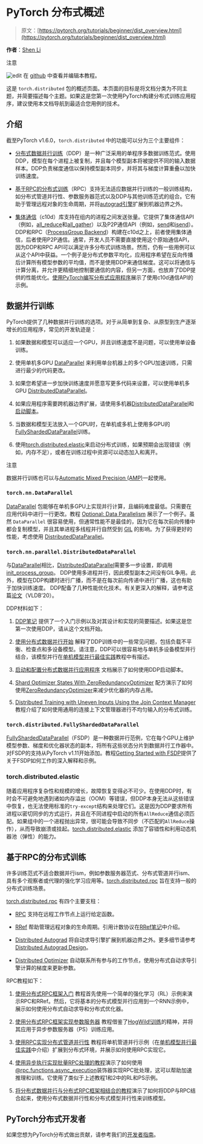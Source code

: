 # PyTorch 分布式概述

> 原文：[https://pytorch.org/tutorials/beginner/dist_overview.html](https://pytorch.org/tutorials/beginner/dist_overview.html)

**作者**：[Shen Li](https://mrshenli.github.io/)

注意

![edit](../Images/a8aa37bcc5edbf2ba5fcf18dba1e55f9.png) 在 [github](https://github.com/pytorch/tutorials/blob/main/beginner_source/dist_overview.rst) 中查看并编辑本教程。

这是 `torch.distributed` 包的概述页面。本页面的目标是将文档分类为不同主题，并简要描述每个主题。如果这是您第一次使用PyTorch构建分布式训练应用程序，建议使用本文档导航到最适合您用例的技术。

## 介绍

截至PyTorch v1.6.0，`torch.distributed` 中的功能可以分为三个主要组件：

+   [分布式数据并行训练](https://pytorch.org/docs/stable/generated/torch.nn.parallel.DistributedDataParallel.html)（DDP）是一种广泛采用的单程序多数据训练范式。使用DDP，模型在每个进程上被复制，并且每个模型副本将被提供不同的输入数据样本。DDP负责梯度通信以保持模型副本同步，并将其与梯度计算重叠以加快训练速度。

+   [基于RPC的分布式训练](https://pytorch.org/docs/stable/rpc.html)（RPC）支持无法适应数据并行训练的一般训练结构，如分布式管道并行性、参数服务器范式以及DDP与其他训练范式的组合。它有助于管理远程对象的生命周期，并将[autograd引擎](https://pytorch.org/docs/stable/autograd.html)扩展到机器边界之外。

+   [集体通信](https://pytorch.org/docs/stable/distributed.html)（c10d）库支持在组内的进程之间发送张量。它提供了集体通信API（例如，[all_reduce](https://pytorch.org/docs/stable/distributed.html#torch.distributed.all_reduce)和[all_gather](https://pytorch.org/docs/stable/distributed.html#torch.distributed.all_gather)）以及P2P通信API（例如，[send](https://pytorch.org/docs/stable/distributed.html#torch.distributed.send)和[isend](https://pytorch.org/docs/stable/distributed.html#torch.distributed.isend)）。DDP和RPC（[ProcessGroup Backend](https://pytorch.org/docs/stable/rpc.html#process-group-backend)）构建在c10d之上，前者使用集体通信，后者使用P2P通信。通常，开发人员不需要直接使用这个原始通信API，因为DDP和RPC API可以满足许多分布式训练场景。然而，仍有一些用例可以从这个API中获益。一个例子是分布式参数平均化，应用程序希望在反向传播后计算所有模型参数的平均值，而不是使用DDP来通信梯度。这可以将通信与计算分离，并允许更精细地控制要通信的内容，但另一方面，也放弃了DDP提供的性能优化。[使用PyTorch编写分布式应用程序](../intermediate/dist_tuto.html)展示了使用c10d通信API的示例。

## 数据并行训练

PyTorch提供了几种数据并行训练的选项。对于从简单到复杂、从原型到生产逐渐增长的应用程序，常见的开发轨迹是：

1.  如果数据和模型可以适应一个GPU，并且训练速度不是问题，可以使用单设备训练。

1.  使用单机多GPU [DataParallel](https://pytorch.org/docs/stable/generated/torch.nn.DataParallel.html) 来利用单台机器上的多个GPU加速训练，只需进行最少的代码更改。

1.  如果您希望进一步加快训练速度并愿意写更多代码来设置，可以使用单机多GPU [DistributedDataParallel](https://pytorch.org/docs/stable/generated/torch.nn.parallel.DistributedDataParallel.html)。

1.  如果应用程序需要跨机器边界扩展，请使用多机器[DistributedDataParallel](https://pytorch.org/docs/stable/generated/torch.nn.parallel.DistributedDataParallel.html)和[启动脚本](https://github.com/pytorch/examples/blob/master/distributed/ddp/README.md)。

1.  当数据和模型无法放入一个GPU时，在单机或多机上使用多GPU的[FullyShardedDataParallel](https://pytorch.org/docs/stable/fsdp.html)训练。

1.  使用[torch.distributed.elastic](https://pytorch.org/docs/stable/distributed.elastic.html)来启动分布式训练，如果预期会出现错误（例如，内存不足），或者在训练过程中资源可以动态加入和离开。

注意

数据并行训练也可以与[Automatic Mixed Precision (AMP)](https://pytorch.org/docs/stable/notes/amp_examples.html#working-with-multiple-gpus)一起使用。

### `torch.nn.DataParallel`

[DataParallel](https://pytorch.org/docs/stable/generated/torch.nn.DataParallel.html) 包能够在单机多GPU上实现并行计算，且编码难度最低。只需要在应用代码中进行一行更改。教程 [Optional: Data Parallelism](../beginner/blitz/data_parallel_tutorial.html) 展示了一个例子。虽然 `DataParallel` 很容易使用，但通常性能不是最佳的，因为它在每次前向传播中都会复制模型，并且其单进程多线程并行自然受到 [GIL](https://wiki.python.org/moin/GlobalInterpreterLock) 的影响。为了获得更好的性能，考虑使用 [DistributedDataParallel](https://pytorch.org/docs/stable/generated/torch.nn.parallel.DistributedDataParallel.html)。

### `torch.nn.parallel.DistributedDataParallel`

与[DataParallel](https://pytorch.org/docs/stable/generated/torch.nn.DataParallel.html)相比，[DistributedDataParallel](https://pytorch.org/docs/stable/generated/torch.nn.parallel.DistributedDataParallel.html)需要多一步设置，即调用[init_process_group](https://pytorch.org/docs/stable/distributed.html#torch.distributed.init_process_group)。 DDP使用多进程并行，因此模型副本之间没有GIL争用。此外，模型在DDP构建时进行广播，而不是在每次前向传递中进行广播，这也有助于加快训练速度。 DDP配备了几种性能优化技术。有关更深入的解释，请参考这篇[论文](http://www.vldb.org/pvldb/vol13/p3005-li.pdf)（VLDB’20）。

DDP材料如下：

1.  [DDP笔记](https://pytorch.org/docs/stable/notes/ddp.html) 提供了一个入门示例以及对其设计和实现的简要描述。如果这是您第一次使用DDP，请从这个文档开始。

1.  [使用分布式数据并行开始](../intermediate/ddp_tutorial.html) 解释了DDP训练中的一些常见问题，包括负载不平衡、检查点和多设备模型。请注意，DDP可以很容易地与单机多设备模型并行结合，该模型并行在[单机模型并行最佳实践](../intermediate/model_parallel_tutorial.html)教程中有描述。

1.  [启动和配置分布式数据并行应用程序](https://github.com/pytorch/examples/blob/main/distributed/ddp/README.md) 文档展示了如何使用DDP启动脚本。

1.  [Shard Optimizer States With ZeroRedundancyOptimizer](../recipes/zero_redundancy_optimizer.html) 配方演示了如何使用[ZeroRedundancyOptimizer](https://pytorch.org/docs/stable/distributed.optim.html)来减少优化器的内存占用。

1.  [Distributed Training with Uneven Inputs Using the Join Context Manager](../advanced/generic_join.html) 教程介绍了如何使用通用的连接上下文管理器进行不均匀输入的分布式训练。

### `torch.distributed.FullyShardedDataParallel`

[FullyShardedDataParallel](https://pytorch.org/docs/stable/fsdp.html)（FSDP）是一种数据并行范例，它在每个GPU上维护模型参数、梯度和优化器状态的副本，将所有这些状态分片到数据并行工作器中。对FSDP的支持从PyTorch v1.11开始添加。教程[Getting Started with FSDP](https://pytorch.org/tutorials/intermediate/FSDP_tutorial.html)提供了关于FSDP如何工作的深入解释和示例。

### torch.distributed.elastic

随着应用程序复杂性和规模的增长，故障恢复变得必不可少。在使用DDP时，有时会不可避免地遇到诸如内存溢出（OOM）等错误，但DDP本身无法从这些错误中恢复，也无法使用标准的`try-except`结构来处理它们。这是因为DDP要求所有进程以密切同步的方式运行，并且在不同进程中启动的所有`AllReduce`通信必须匹配。如果组中的一个进程抛出异常，很可能会导致不同步（不匹配的`AllReduce`操作），从而导致崩溃或挂起。[torch.distributed.elastic](https://pytorch.org/docs/stable/distributed.elastic.html) 添加了容错性和利用动态机器池（弹性）的能力。

## 基于RPC的分布式训练

许多训练范式不适合数据并行ism，例如参数服务器范式、分布式管道并行ism、具有多个观察者或代理的强化学习应用等。[torch.distributed.rpc](https://pytorch.org/docs/stable/rpc.html) 旨在支持一般的分布式训练场景。

[torch.distributed.rpc](https://pytorch.org/docs/stable/rpc.html) 有四个主要支柱：

+   [RPC](https://pytorch.org/docs/stable/rpc.html#rpc) 支持在远程工作节点上运行给定函数。

+   [RRef](https://pytorch.org/docs/stable/rpc.html#rref) 帮助管理远程对象的生命周期。引用计数协议在[RRef笔记](https://pytorch.org/docs/stable/rpc/rref.html#remote-reference-protocol)中介绍。

+   [Distributed Autograd](https://pytorch.org/docs/stable/rpc.html#distributed-autograd-framework) 将自动求导引擎扩展到机器边界之外。更多细节请参考[Distributed Autograd Design](https://pytorch.org/docs/stable/rpc/distributed_autograd.html#distributed-autograd-design)。

+   [Distributed Optimizer](https://pytorch.org/docs/stable/rpc.html#module-torch.distributed.optim) 自动联系所有参与的工作节点，使用分布式自动求导引擎计算的梯度来更新参数。

RPC教程如下：

1.  [使用分布式RPC框架入门](../intermediate/rpc_tutorial.html) 教程首先使用一个简单的强化学习（RL）示例来演示RPC和RRef。然后，它将基本的分布式模型并行应用到一个RNN示例中，展示如何使用分布式自动求导和分布式优化器。

1.  [使用分布式RPC框架实现参数服务器](../intermediate/rpc_param_server_tutorial.html) 教程借鉴了[HogWild!训练](https://people.eecs.berkeley.edu/~brecht/papers/hogwildTR.pdf)的精神，并将其应用于异步参数服务器（PS）训练应用。

1.  [使用RPC实现分布式管道并行性](../intermediate/dist_pipeline_parallel_tutorial.html) 教程将单机管道并行示例（在[单机模型并行最佳实践](../intermediate/model_parallel_tutorial.html)中介绍）扩展到分布式环境，并展示如何使用RPC实现它。

1.  [使用异步执行实现批量RPC处理的教程](../intermediate/rpc_async_execution.html)演示了如何使用[@rpc.functions.async_execution](https://pytorch.org/docs/stable/rpc.html#torch.distributed.rpc.functions.async_execution)装饰器实现RPC批处理，这可以帮助加速推理和训练。它使用了类似于上述教程1和2中的RL和PS示例。

1.  [将分布式数据并行与分布式RPC框架相结合的教程](../advanced/rpc_ddp_tutorial.html)演示了如何将DDP与RPC结合起来，使用分布式数据并行性和分布式模型并行性来训练模型。

## PyTorch分布式开发者

如果您想为PyTorch分布式做出贡献，请参考我们的[开发者指南](https://github.com/pytorch/pytorch/blob/master/torch/distributed/CONTRIBUTING.md)。
